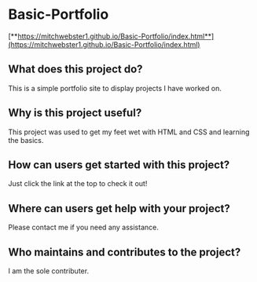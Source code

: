 # Basic-Portfolio

[**https://mitchwebster1.github.io/Basic-Portfolio/index.html**](https://mitchwebster1.github.io/Basic-Portfolio/index.html)

## What does this project do?

This is a simple portfolio site to display projects I have worked on.

## Why is this project useful?

This project was used to get my feet wet with HTML and CSS and learning the basics.

## How can users get started with this project?

Just click the link at the top to check it out!

## Where can users get help with your project?

Please contact me if you need any assistance.

## Who maintains and contributes to the project?

I am the sole contributer.
